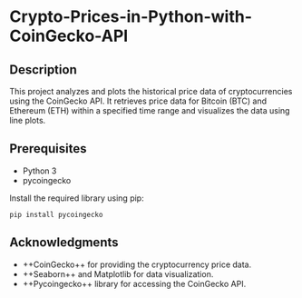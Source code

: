 ﻿# **Crypto-Prices-in-Python-with-CoinGecko-API**



## Description
This project analyzes and plots the historical price data of cryptocurrencies using the CoinGecko API. It retrieves price data for Bitcoin (BTC) and Ethereum (ETH) within a specified time range and visualizes the data using line plots.

## Prerequisites
+ Python 3
+ pycoingecko 


Install the required library using pip:

```
pip install pycoingecko
```
## Acknowledgments
+ ++CoinGecko++ for providing the cryptocurrency price data.
+ ++Seaborn++ and Matplotlib for data visualization.
+ ++Pycoingecko++ library for accessing the CoinGecko API.
